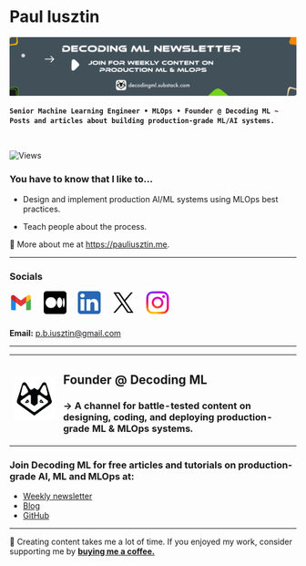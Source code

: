 # Paul Iusztin

![banner](./images/banner.png)

**`Senior Machine Learning Engineer • MLOps • Founder @ Decoding ML ~ Posts and articles about building production-grade ML/AI systems.`**

<br/>

![Views](https://komarev.com/ghpvc/?username=IusztinPaul)

### You have to know that I like to...

* Design and implement production AI/ML systems using MLOps best practices.

* Teach people about the process.

🔗 More about me at https://pauliusztin.me.

-----

### Socials

[<img alt="gmail" width="40px" src="images/gmail_512.png" align="left" style="padding-right:20px;"/>](mailto:p.b.iusztin@gmail.com?subject=[From%20GitHub]%20ML%20Collaborations)
[<img alt="medium" width="40px" src="images/medium_512.png" align="left" style="padding-right:20px;"/>](https://pauliusztin.medium.com/)
[<img alt="linkedin" width="40px" src="images/linkedin_512.png" align="left" style="padding-right:20px;"/>](https://www.linkedin.com/in/pauliusztin)
[<img alt="x" width="40px" src="images/x_512.png" align="left" style="padding-right:20px;"/>](https://x.com/iusztinpaul)
[<img alt="linkedin" width="40px" src="images/instagram_512.png" align="left" style="padding-right:20px;"/>](https://www.instagram.com/pauliusztin/)

<br/>
<br/>
<br/>

**Email:** p.b.iusztin@gmail.com

-----

<table>
  <tr>
    <td>
      <a href="https://linktr.ee/decodingml">
        <img src="images/dml_1500.png" alt="DML Logo" width="200px"/>
      </a>
    </td>
    <td>
        <h2> Founder @ Decoding ML </h1>
        <h3> → A channel for battle-tested content on designing, coding, and deploying production-grade ML & MLOps systems. </h2>
    </td>
</table>

### Join Decoding ML for free articles and tutorials on production-grade AI, ML and MLOps at:
* [Weekly newsletter](https://decodingml.substack.com/)
* [Blog](https://medium.com/decodingml)
* [GitHub](https://github.com/decodingml)

-----

🎨 Creating content takes me a lot of time. If you enjoyed my work, consider supporting me by [**buying me a coffee.**](https://www.buymeacoffee.com/pauliusztin)
